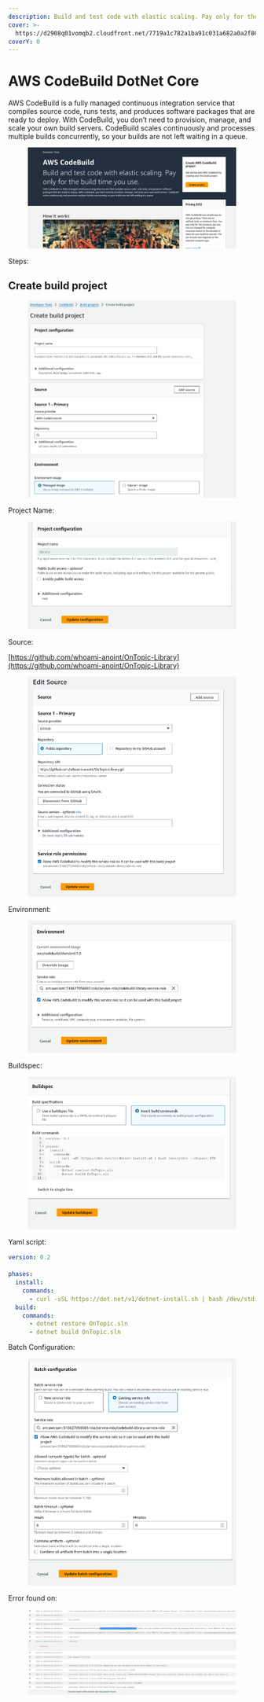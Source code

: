 ```yaml
---
description: Build and test code with elastic scaling. Pay only for the build time you use.
cover: >-
  https://d2908q01vomqb2.cloudfront.net/7719a1c782a1ba91c031a682a0a2f8658209adbf/2023/01/03/devops_2213_FIM-1120x630.png
coverY: 0
---
```


# AWS CodeBuild DotNet Core

AWS CodeBuild is a fully managed continuous integration service that compiles source code, runs tests, and produces software packages that are ready to deploy. With CodeBuild, you don’t need to provision, manage, and scale your own build servers. CodeBuild scales continuously and processes multiple builds concurrently, so your builds are not left waiting in a queue.

<figure><img src="../../.gitbook/assets/image (69).png" alt=""><figcaption></figcaption></figure>

Steps:&#x20;

## Create build project

<figure><img src="../../.gitbook/assets/image (70).png" alt=""><figcaption></figcaption></figure>



Project Name:

<figure><img src="../../.gitbook/assets/image (72).png" alt=""><figcaption></figcaption></figure>

Source:

[https://github.com/whoami-anoint/OnTopic-Library](https://github.com/whoami-anoint/OnTopic-Library)

<figure><img src="../../.gitbook/assets/image (73).png" alt=""><figcaption></figcaption></figure>

Environment:

<figure><img src="../../.gitbook/assets/image (74).png" alt=""><figcaption></figcaption></figure>

Buildspec:



<figure><img src="../../.gitbook/assets/image (76).png" alt=""><figcaption></figcaption></figure>

Yaml script:&#x20;

```yaml
version: 0.2

phases:
  install:
    commands:
      - curl -sSL https://dot.net/v1/dotnet-install.sh | bash /dev/stdin --channel STS 
  build:
    commands:
      - dotnet restore OnTopic.sln
      - dotnet build OnTopic.sln

```

Batch Configuration:

<figure><img src="../../.gitbook/assets/image (77).png" alt=""><figcaption></figcaption></figure>

Error found on:&#x20;

<figure><img src="../../.gitbook/assets/image (78).png" alt=""><figcaption></figcaption></figure>
